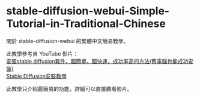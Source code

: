 # stable-diffusion-webui-Simple-Tutorial-in-Traditional-Chinese
關於 stable-diffusion-webui 的繁體中文簡易教學。

此教學參考自 YouTube 影片：    
[安裝stable diffusion套件，超簡單，超快速，成功率高的方法(舊電腦也能成功安裝)][1]    
[Stable Diffusion安裝教學][2]

此教學只介紹最簡易的功能，詳細可以直接觀看影片。

[1]: https://youtu.be/Z-LZGrE3G20
[2]: https://youtu.be/0uGuIHcu7SE?list=PL8TNu2oke6hQ0zuXFdKmH1eqJ0F0d3dD8
